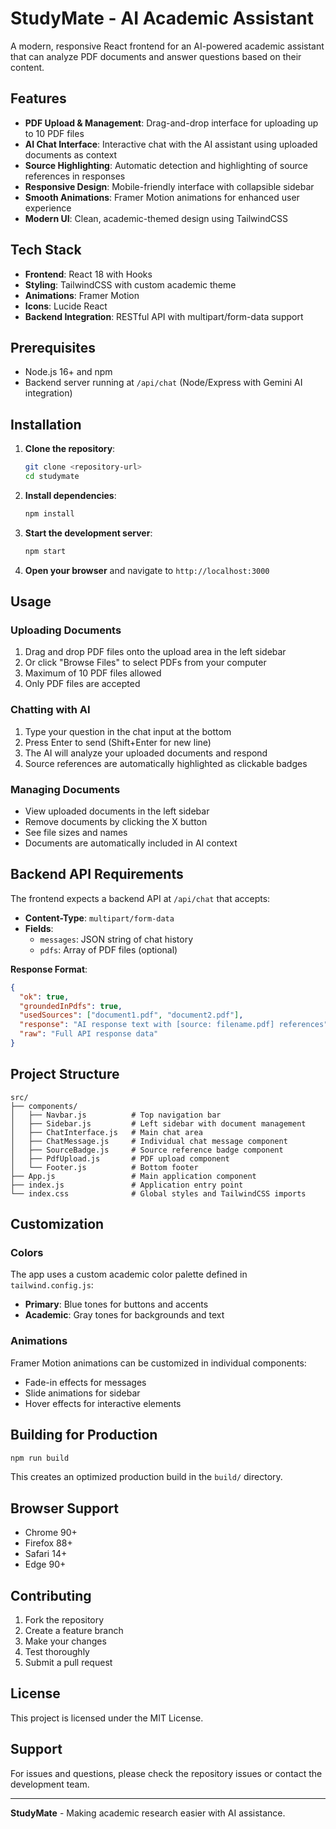 # StudyMate - AI Academic Assistant

A modern, responsive React frontend for an AI-powered academic assistant that can analyze PDF documents and answer questions based on their content.

## Features

- **PDF Upload & Management**: Drag-and-drop interface for uploading up to 10 PDF files
- **AI Chat Interface**: Interactive chat with the AI assistant using uploaded documents as context
- **Source Highlighting**: Automatic detection and highlighting of source references in responses
- **Responsive Design**: Mobile-friendly interface with collapsible sidebar
- **Smooth Animations**: Framer Motion animations for enhanced user experience
- **Modern UI**: Clean, academic-themed design using TailwindCSS

## Tech Stack

- **Frontend**: React 18 with Hooks
- **Styling**: TailwindCSS with custom academic theme
- **Animations**: Framer Motion
- **Icons**: Lucide React
- **Backend Integration**: RESTful API with multipart/form-data support

## Prerequisites

- Node.js 16+ and npm
- Backend server running at `/api/chat` (Node/Express with Gemini AI integration)

## Installation

1. **Clone the repository**:
   ```bash
   git clone <repository-url>
   cd studymate
   ```

2. **Install dependencies**:
   ```bash
   npm install
   ```

3. **Start the development server**:
   ```bash
   npm start
   ```

4. **Open your browser** and navigate to `http://localhost:3000`

## Usage

### Uploading Documents
1. Drag and drop PDF files onto the upload area in the left sidebar
2. Or click "Browse Files" to select PDFs from your computer
3. Maximum of 10 PDF files allowed
4. Only PDF files are accepted

### Chatting with AI
1. Type your question in the chat input at the bottom
2. Press Enter to send (Shift+Enter for new line)
3. The AI will analyze your uploaded documents and respond
4. Source references are automatically highlighted as clickable badges

### Managing Documents
- View uploaded documents in the left sidebar
- Remove documents by clicking the X button
- See file sizes and names
- Documents are automatically included in AI context

## Backend API Requirements

The frontend expects a backend API at `/api/chat` that accepts:

- **Content-Type**: `multipart/form-data`
- **Fields**:
  - `messages`: JSON string of chat history
  - `pdfs`: Array of PDF files (optional)

**Response Format**:
```json
{
  "ok": true,
  "groundedInPdfs": true,
  "usedSources": ["document1.pdf", "document2.pdf"],
  "response": "AI response text with [source: filename.pdf] references",
  "raw": "Full API response data"
}
```

## Project Structure

```
src/
├── components/
│   ├── Navbar.js          # Top navigation bar
│   ├── Sidebar.js         # Left sidebar with document management
│   ├── ChatInterface.js   # Main chat area
│   ├── ChatMessage.js     # Individual chat message component
│   ├── SourceBadge.js     # Source reference badge component
│   ├── PdfUpload.js       # PDF upload component
│   └── Footer.js          # Bottom footer
├── App.js                 # Main application component
├── index.js               # Application entry point
└── index.css              # Global styles and TailwindCSS imports
```

## Customization

### Colors
The app uses a custom academic color palette defined in `tailwind.config.js`:

- **Primary**: Blue tones for buttons and accents
- **Academic**: Gray tones for backgrounds and text

### Animations
Framer Motion animations can be customized in individual components:
- Fade-in effects for messages
- Slide animations for sidebar
- Hover effects for interactive elements

## Building for Production

```bash
npm run build
```

This creates an optimized production build in the `build/` directory.

## Browser Support

- Chrome 90+
- Firefox 88+
- Safari 14+
- Edge 90+

## Contributing

1. Fork the repository
2. Create a feature branch
3. Make your changes
4. Test thoroughly
5. Submit a pull request

## License

This project is licensed under the MIT License.

## Support

For issues and questions, please check the repository issues or contact the development team.

---

**StudyMate** - Making academic research easier with AI assistance.
